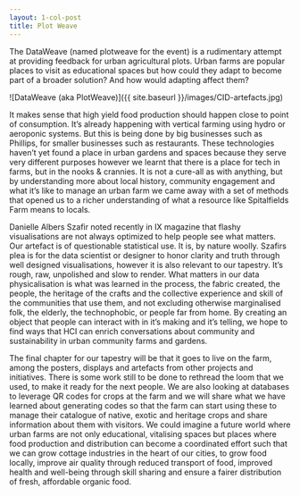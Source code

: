 ```yaml
---
layout: 1-col-post
title: Plot Weave
---
```


The DataWeave (named plotweave for the event) is a rudimentary attempt at providing feedback for urban agricultural plots. Urban farms are popular places to visit as educational spaces but how could they adapt to become part of a broader solution? And how would adapting affect them?

![DataWeave (aka PlotWeave)]({{ site.baseurl }}/images/CID-artefacts.jpg)

It makes sense that high yield food production should happen close to point of consumption. It’s already happening with vertical farming using hydro or aeroponic systems. But this is being done by big businesses such as Phillips, for smaller businesses such as restaurants. These technologies haven’t yet found a place in urban gardens and spaces because they serve very different purposes however we learnt that there is a place for tech in farms, but in the nooks & crannies. It is not a cure-all as with anything, but by understanding more about local history, community engagement and what it’s like to manage an urban farm we came away with a set of methods that opened us to a richer understanding of what a resource like Spitalfields Farm means to locals. 

Danielle Albers Szafir noted recently in IX magazine that flashy visualisations are not always optimized to help people see what matters. Our artefact is of questionable statistical use. It is, by nature woolly. Szafirs plea is for the data scientist or designer to honor clarity and truth through well designed visualisations, however it is also relevant to our tapestry. It’s rough, raw, unpolished and slow to render. What matters in our data physicalisation is what was learned in the process, the fabric created, the people, the heritage of the crafts and the collective experience and skill of the communities that use them, and not excluding otherwise marginalised folk, the elderly, the technophobic, or people far from home. By creating an object that people can interact with in it’s making and it’s telling, we hope to find ways that HCI can enrich conversations about community and sustainability in urban community farms and gardens.  


The final chapter for our tapestry will be that it goes to live on the farm, among the posters, displays and artefacts from other projects and initiatives. There is some work still to be done to rethread the loom that we used, to make it ready for the next people. We are also looking at databases to leverage QR codes for crops at the farm and we will share what we have learned about generating codes so that the farm can start using these to manage their catalogue of native, exotic and heritage crops and share information about them with visitors. We could imagine a future world where urban farms are not only educational, vitalising spaces but places where food production and distribution can become a coordinated effort such that we can grow cottage industries in the heart of our cities, to grow food locally, improve air quality through reduced transport of food, improved health and well-being through skill sharing and ensure a fairer distribution of fresh, affordable organic food.
